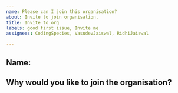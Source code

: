 ```yaml
---
name: Please can I join this organisation?
about: Invite to join organisation.
title: Invite to org
labels: good first issue, Invite me
assignees: CodingSpecies, VasudevJaiswal, RidhiJaiswal

---
```


## Name:

## Why would you like to join the organisation?

<!-- We will reply very soon, thanks. -->
